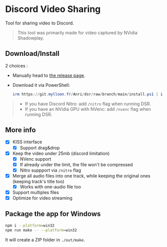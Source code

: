 # Discord Video Sharing

Tool for sharing video to Discord.

> This tool was primarily made for video captured by NVidia Shadowplay.

## Download/Install

2 choices :

- Manually head to [the release page](https://git.mylloon.fr/Anri/dsr/releases/latest).
- Download it via PowerShell:

  ```powershell
  irm https://git.mylloon.fr/Anri/dsr/raw/branch/main/install.ps1 | iex
  ```

> - If you have Discord Nitro: add `/nitro` flag when running DSR.
> - If you have an NVidia GPU with NVenc: add `/nvenc` flag when running DSR.

## More info

- [x] KISS interface
  - [x] Support drag&drop
- [x] Keep the video under 25mb (discord limitation)
  - [x] NVenc support
  - [x] If already under the limit, the file won't be compressed
  - [x] Nitro suppport via `/nitro` flag
- [x] Merge all audio files into one track, while keeping the original ones (keeping track's title too)
  - [x] Works with one-audio file too
- [x] Support multiples files
- [x] Optimize for video streaming

## Package the app for Windows

```bash
npm i --platform=win32
npm run make -- --platform=win32
```

It will create a ZIP folder in `./out/make`.
